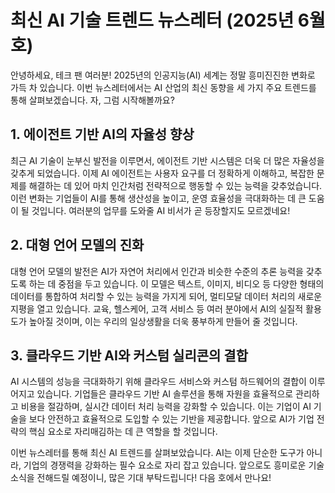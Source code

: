 # 최신 AI 기술 트렌드 뉴스레터 (2025년 6월호)

안녕하세요, 테크 팬 여러분! 2025년의 인공지능(AI) 세계는 정말 흥미진진한 변화로 가득 차 있습니다. 이번 뉴스레터에서는 AI 산업의 최신 동향을 세 가지 주요 트렌드를 통해 살펴보겠습니다. 자, 그럼 시작해볼까요?

## 1. 에이전트 기반 AI의 자율성 향상

최근 AI 기술이 눈부신 발전을 이루면서, 에이전트 기반 시스템은 더욱 더 많은 자율성을 갖추게 되었습니다. 이제 AI 에이전트는 사용자 요구를 더 정확하게 이해하고, 복잡한 문제를 해결하는 데 있어 마치 인간처럼 전략적으로 행동할 수 있는 능력을 갖추었습니다. 이런 변화는 기업들이 AI를 통해 생산성을 높이고, 운영 효율성을 극대화하는 데 큰 도움이 될 것입니다. 여러분의 업무를 도와줄 AI 비서가 곧 등장할지도 모르겠네요!

## 2. 대형 언어 모델의 진화

대형 언어 모델의 발전은 AI가 자연어 처리에서 인간과 비슷한 수준의 추론 능력을 갖추도록 하는 데 중점을 두고 있습니다. 이 모델은 텍스트, 이미지, 비디오 등 다양한 형태의 데이터를 통합하여 처리할 수 있는 능력을 가지게 되어, 멀티모달 데이터 처리의 새로운 지평을 열고 있습니다. 교육, 헬스케어, 고객 서비스 등 여러 분야에서 AI의 실질적 활용도가 높아질 것이며, 이는 우리의 일상생활을 더욱 풍부하게 만들어 줄 것입니다.

## 3. 클라우드 기반 AI와 커스텀 실리콘의 결합

AI 시스템의 성능을 극대화하기 위해 클라우드 서비스와 커스텀 하드웨어의 결합이 이루어지고 있습니다. 기업들은 클라우드 기반 AI 솔루션을 통해 자원을 효율적으로 관리하고 비용을 절감하며, 실시간 데이터 처리 능력을 강화할 수 있습니다. 이는 기업이 AI 기술을 보다 안전하고 효율적으로 도입할 수 있는 기반을 제공합니다. 앞으로 AI가 기업 전략의 핵심 요소로 자리매김하는 데 큰 역할을 할 것입니다.

이번 뉴스레터를 통해 최신 AI 트렌드를 살펴보았습니다. AI는 이제 단순한 도구가 아니라, 기업의 경쟁력을 강화하는 필수 요소로 자리 잡고 있습니다. 앞으로도 흥미로운 기술 소식을 전해드릴 예정이니, 많은 기대 부탁드립니다! 다음 호에서 만나요!